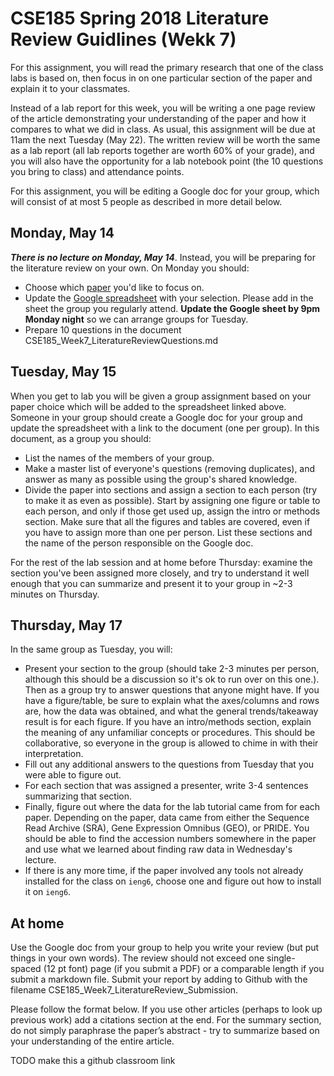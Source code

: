 # CSE185 Spring 2018 Literature Review Guidlines (Wekk 7)

For this assignment, you will read the primary research that one of the class labs is based on, then focus in on one particular section of the paper and explain it to your classmates.

Instead of a lab report for this week, you will be writing a one page review of the article demonstrating your understanding of the paper and how it compares to what we did in class. As usual, this assignment will be due at 11am the next Tuesday (May 22). The written review will be worth the same as a lab report (all lab reports together are worth 60% of your grade), and you will also have the opportunity for a lab notebook point (the 10 questions you bring to class) and attendance points.

For this assignment, you will be editing a Google doc for your group, which will consist of at most 5 people as described in more detail below.

## Monday, May 14

***There is no lecture on Monday, May 14***. Instead, you will be preparing for the literature review on your own. On Monday you should:

* Choose which [paper](https://github.com/gymreklab/cse185-spring18-week7/tree/master/papers) you'd like to focus on.
* Update the [Google spreadsheet](https://docs.google.com/spreadsheets/d/1ybWJhlJugX1Vbn0TJyrk_OOurCU3b5jKqDAdgWsdEMA/edit?usp=sharing) with your selection. Please add in the sheet the group you regularly attend. **Update the Google sheet by 9pm Monday night** so we can arrange groups for Tuesday.
* Prepare 10 questions in the document CSE185_Week7_LiteratureReviewQuestions.md

## Tuesday, May 15

When you get to lab you will be given a group assignment based on your paper choice which will be added to the spreadsheet linked above. Someone in your group should create a Google doc for your group and update the spreadsheet with a link to the document (one per group). In this document, as a group you should:

* List the names of the members of your group.
* Make a master list of everyone's questions (removing duplicates), and answer as many as possible using the group's shared knowledge.
* Divide the paper into sections and assign a section to each person (try to make it as even as possible). Start by assigning one figure or table to each person, and only if those get used up, assign
the intro or methods section. Make sure that all the figures and tables are covered, even if you have to assign more than one per person. List these sections and the name of the person responsible on the Google doc.

For the rest of the lab session and at home before Thursday: examine the section you've been assigned more closely, and try to understand it well enough that you can summarize and present it to your group in ~2-3 minutes on Thursday.

## Thursday, May 17

In the same group as Tuesday, you will:

* Present your section to the group (should take 2-3 minutes per person, although this should be a discussion so it's ok to run over on this one.). Then as a group try to answer questions that anyone might have. If you have a figure/table, be sure to explain what the axes/columns and rows are, how the data was obtained, and what the general trends/takeaway result is for each figure. If you have an intro/methods section, explain the meaning of any unfamiliar concepts or procedures. This should be collaborative, so everyone in the group is allowed to chime in with their interpretation. 
* Fill out any additional answers to the questions from Tuesday that you were able to figure out.
* For each section that was assigned a presenter, write 3-4 sentences summarizing that section.
* Finally, figure out where the data for the lab tutorial came from for each paper. Depending on the paper, data came from either the Sequence Read Archive (SRA), Gene Expression Omnibus (GEO), or PRIDE. You should be able to find the accession numbers somewhere in the paper and use what we learned about finding raw data in Wednesday's lecture.
* If there is any more time, if the paper involved any tools not already installed for the class on `ieng6`, choose one and figure out how to install it on `ieng6`.

## At home
Use the Google doc from your group to help you write your review (but put things in your own words). The review should not exceed one single-spaced (12 pt font) page (if you submit a PDF) or a comparable length if you submit a markdown file. Submit your report by adding to Github with the filename CSE185_Week7_LiteratureReview_Submission.

Please follow the format below. If you use other articles (perhaps to look up previous work) add a citations section at the end. For the summary section, do not simply paraphrase the paper’s abstract - try to summarize based on your understanding of the entire article.




TODO make this a github classroom link